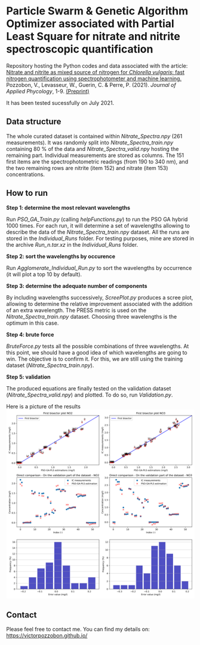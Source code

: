 # Particle Swarm & Genetic Algorithm Optimizer associated with Partial Least Square for nitrate and nitrite spectroscopic quantification 

Repository hosting the Python codes and data associated with the article: 
[Nitrate and nitrite as mixed source of nitrogen for _Chlorella vulgaris_: fast nitrogen quantification using spectrophotometer and machine learning.](https://www.springer.com/journal/10811) 
Pozzobon, V., Levasseur, W., Guerin, C. & Perre, P. (2021). 
*Journal of Applied Phycology*, 1-9. [(Preprint)](https://victorpozzobon.github.io/assets/preprints/Pozzobon_2021_b.pdf)

It has been tested sucessfully on July 2021.

## Data structure

The whole curated dataset is contained within _Nitrate_Spectra.npy_ (261 measurements). It was randomly split into _Nitrate_Spectra_train.npy_ containing 80 % of the data and _Nitrate_Spectra_valid.npy_ hosting the remaining part. Individual measurements are stored as columns. The 151 first items are the spectrophotometric readings (from 190 to 340 nm), and the two remaining rows are nitrite (item 152) and nitrate (item 153) concentrations. 

## How to run

__Step 1: determine the most relevant wavelengths__

Run _PSO_GA_Train.py_ (calling _helpFunctions.py_) to run the PSO GA hybrid 1000 times. For each run, it will determine a set of wavelengths allowing to describe the data of the _Nitrate_Spectra_train.npy_ dataset. All the runs are stored in the _Individual_Runs_ folder. For testing purposes, mine are stored in the archive _Run\_n.tar.xz_ in the _Individual_Runs_ folder.

__Step 2: sort the wavelengths by occurence__

Run _Agglomerate_Individual_Run.py_ to sort the wavelengths by occurrence (it will plot a top 10 by default).

__Step 3: determine the adequate number of components__

By including wavelengths successively, _ScreePlot.py_ produces a scree plot, allowing to determine the relative improvement associated with the addition of an extra wavelength. The PRESS metric is used on the _Nitrate_Spectra_train.npy_ dataset. Choosing three wavelengths is the optimum in this case. 

__Step 4: brute force__

_BruteForce.py_ tests all the possible combinations of three wavelengths. At this point, we should have a good idea of which wavelengths are going to win. The objective is to confirm it. For this, we are still using the training dataset (_Nitrate_Spectra_train.npy_). 

__Step 5: validation__

The produced equations are finally tested on the validation dataset (_Nitrate_Spectra_valid.npy_) and plotted. To do so, run _Validation.py_. 

Here is a picture of the results
![Image not found](./Results.png?raw=true)

## Contact

Please feel free to contact me. You can find my details on: https://victorpozzobon.github.io/
